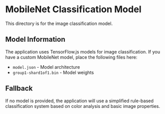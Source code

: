 # MobileNet Classification Model

This directory is for the image classification model.

## Model Information

The application uses TensorFlow.js models for image classification. If you have a custom MobileNet model, place the following files here:

- `model.json` - Model architecture
- `group1-shard1of1.bin` - Model weights

## Fallback

If no model is provided, the application will use a simplified rule-based classification system based on color analysis and basic image properties.
